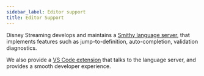```yaml
---
sidebar_label: Editor support
title: Editor Support
---
```



Disney Streaming develops and maintains a [Smithy language server](https://github.com/disneystreaming/smithy-language-server), that implements features such as jump-to-definition, auto-completion, validation diagnostics.

We also provide a [VS Code extension](https://marketplace.visualstudio.com/items?itemName=disneystreaming.smithy) that talks to the language server, and provides a smooth developer experience.

